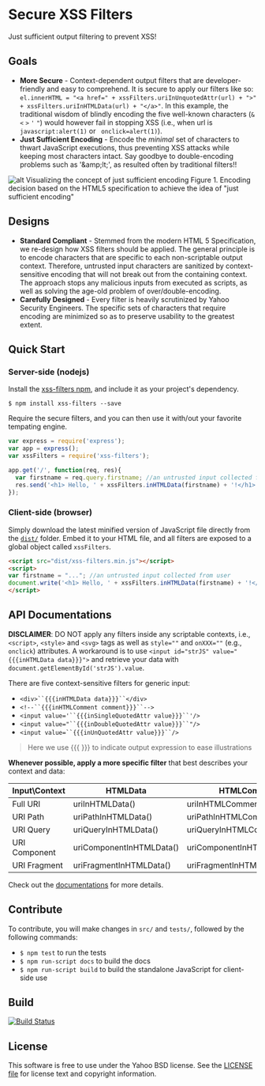 Secure XSS Filters
=================
Just sufficient output filtering to prevent XSS!

## Goals

- **More Secure** - Context-dependent output filters that are developer-friendly and easy to comprehend. It is secure to apply our filters like so: ```el.innerHTML = "<a href=" + xssFilters.uriInUnquotedAttr(url) + ">" + xssFilters.uriInHTMLData(url) + "</a>"```. In this example, the traditional wisdom of blindly encoding the five well-known characters (```&``` ```<``` ```>``` ```'``` ```"```) would however fail in stopping XSS (i.e., when url is ```javascript:alert(1)``` or ``` onclick=alert(1)```).
- **Just Sufficient Encoding** - Encode the *minimal* set of characters to thwart JavaScript executions, thus preventing XSS attacks while keeping most characters intact. Say goodbye to double-encoding problems such as '&amp;amp;lt;', as resulted often by traditional filters!!

![alt Visualizing the concept of just sufficient encoding](https://ierg4210.github.io/web/images/xss-filters/xss-filters.png)
Figure 1. Encoding decision based on the HTML5 specification to achieve the idea of "just sufficient encoding"

## Designs

- **Standard Compliant** - Stemmed from the modern HTML 5 Specification, we re-design how XSS filters should be applied. The general principle is to encode characters that are specific to each non-scriptable output context. Therefore, untrusted input characters are sanitized by context-sensitive encoding that will not break out from the containing context. The approach stops any malicious inputs from executed as scripts, as well as solving the age-old problem of over/double-encoding.
- **Carefully Designed** - Every filter is heavily scrutinized by Yahoo Security Engineers. The specific sets of characters that require encoding are minimized so as to preserve usability to the greatest extent.

## Quick Start

### Server-side (nodejs)

Install the [xss-filters npm](https://www.npmjs.com/package/xss-filters), and include it as your project's dependency.
```
$ npm install xss-filters --save
```

Require the secure filters, and you can then use it with/out your favorite tempating engine.
```javascript
var express = require('express');
var app = express();
var xssFilters = require('xss-filters');

app.get('/', function(req, res){
  var firstname = req.query.firstname; //an untrusted input collected from user
  res.send('<h1> Hello, ' + xssFilters.inHTMLData(firstname) + '!</h1>');
});
```

### Client-side (browser)

Simply download the latest minified version of JavaScript file directly from the [`dist/`](./dist) folder. Embed it to your HTML file, and all filters are exposed to a global object called `xssFilters`.
```html
<script src="dist/xss-filters.min.js"></script>
<script>
var firstname = "..."; //an untrusted input collected from user
document.write('<h1> Hello, ' + xssFilters.inHTMLData(firstname) + '!</h1>')
</script>
```

API Documentations
-------
**DISCLAIMER**: DO NOT apply any filters inside any scriptable contexts, i.e., `<script>`, `<style>` and `<svg>` tags as well as `style=""` and `onXXX=""` (e.g., `onclick`) attributes. A workaround is to use `<input id="strJS" value="{{{inHTMLData data}}}">` and retrieve your data with `document.getElementById('strJS').value`.

There are five context-sensitive filters for generic input:
 - `<div>``{{{inHTMLData data}}}``</div>`
 - `<!--``{{{inHTMLComment comment}}}``-->`
 - `<input value='``{{{inSingleQuotedAttr value}}}``'/>`
 - `<input value="``{{{inDoubleQuotedAttr value}}}``"/>`
 - `<input value=``{{{inUnQuotedAttr value}}}``/>`

> Here we use {{{ }}} to indicate output expression to ease illustrations

**Whenever possible, apply a more specific filter** that best describes your context and data:

| Input\Context | HTMLData | HTMLComment | SingleQuotedAttr | DoubleQuotedAttr | UnQuotedAttr |
| -------- | -------- | -------- | -------- | -------- | -------- |
| Full URI | uriInHTMLData() | uriInHTMLComment() | uriInSingleQuotedAttr() | uriInDoubleQuotedAttr() | uriInUnQuotedAttr() |
| URI Path | uriPathInHTMLData() | uriPathInHTMLComment() | uriPathInSingleQuotedAttr() | uriPathInDoubleQuotedAttr() | uriPathInUnQuotedAttr() |
| URI Query | uriQueryInHTMLData() | uriQueryInHTMLComment() | uriQueryInSingleQuotedAttr() | uriQueryInDoubleQuotedAttr() | uriQueryInUnQuotedAttr() |
| URI Component | uriComponentInHTMLData() | uriComponentInHTMLComment() | uriComponentInSingleQuotedAttr() | uriComponentInDoubleQuotedAttr() | uriComponentInUnQuotedAttr() |
| URI Fragment | uriFragmentInHTMLData() | uriFragmentInHTMLComment() | uriFragmentInSingleQuotedAttr() | uriFragmentInDoubleQuotedAttr() | uriFragmentInUnQuotedAttr() |

Check out the [documentations](../../wiki) for more details.



Contribute
-------
To contribute, you will make changes in `src/` and `tests/`, followed by the following commands:
- ```$ npm test``` to run the tests
- ```$ npm run-script docs``` to build the docs
- ```$ npm run-script build``` to build the standalone JavaScript for client-side use

Build
-----
[![Build Status](https://travis-ci.org/yahoo/xss-filters.svg?branch=master)](https://travis-ci.org/yahoo/xss-filters)

License
-------

This software is free to use under the Yahoo BSD license.
See the [LICENSE file](./LICENSE) for license text and copyright information.

